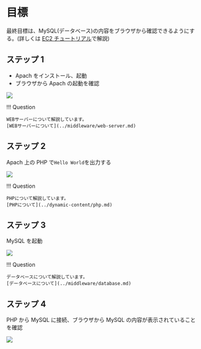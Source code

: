 # 目標

最終目標は、MySQL(データベース)の内容をブラウザから確認できるようにする。(詳しくは [EC2 チュートリアル](./ec2-tutorial/index.md)で解説)

## ステップ 1

- Apach をインストール、起動
- ブラウザから Apach の起動を確認

![](../../assets/images/Apach_defoulte.png)

!!! Question

    WEBサーバーについて解説しています。
    [WEBサーバーについて](../middleware/web-server.md)

## ステップ 2

Apach 上の PHP で`Hello World`を出力する

![](../../assets/images/html_hello.png)

!!! Question

    PHPについて解説しています。
    [PHPについて](../dynamic-content/php.md)

## ステップ 3

MySQL を起動

![](../../assets/images/mysql_login.png)

!!! Question

    データベースについて解説しています。
    [データベースについて](../middleware/database.md)

## ステップ 4

PHP から MySQL に接続、ブラウザから MySQL の内容が表示されていることを確認

![](../../assets/images/get_db_item_php.png)
